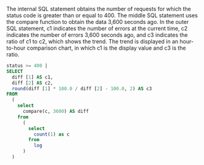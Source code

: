 The internal SQL statement obtains the number of requests for which the status code is greater than or equal to 400. The middle SQL statement uses the compare function to obtain the data 3,600 seconds ago. In the outer SQL statement, c1 indicates the number of errors at the current time, c2 indicates the number of errors 3,600 seconds ago, and c3 indicates the ratio of c1 to c2, which shows the trend. The trend is displayed in an hour-to-hour comparison chart, in which c1 is the display value and c3 is the ratio.

```sql
status >= 400 |
SELECT
  diff [1] AS c1,
  diff [2] AS c2,
  round(diff [1] * 100.0 / diff [2] - 100.0, 2) AS c3
FROM
  (
    select
      compare(c, 3600) AS diff
    from
      (
        select
          count(1) as c
        from
          log
      )
  )
```
